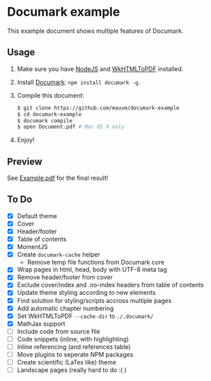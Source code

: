 # Documark example

This example document shows multiple features of Documark.

## Usage

1. Make sure you have [NodeJS][nodejs] and [WkHTMLToPDF][wkhtmltopdf] installed.
2. Install [Documark][documark]: `npm install documark -g`.
3. Compile this document:

	```bash
	$ git clone https://github.com/mauvm/documark-example
	$ cd documark-example
	$ documark compile
	$ open Document.pdf # Mac OS X only
	```

4. Enjoy!

## Preview

See [Example.pdf][example-pdf] for the final result!

## To Do

- [x] Default theme
- [x] Cover
- [x] Header/footer
- [x] Table of contents
- [x] MomentJS
- [x] Create `documark-cache` helper
	- Remove temp file functions from Documark core
- [x] Wrap pages in html, head, body with UTF-8 meta tag
- [x] Remove header/footer from cover
- [x] Exclude cover/index and .no-index headers from table of contents
- [x] Update theme styling according to new elements
- [x] Find solution for styling/scripts accross multiple pages
- [x] Add automatic chapter numbering
- [x] Set WkHTMLToPDF `--cache-dir` to `./.documark/`
- [x] MathJax support
- [ ] Include code from source file
- [ ] Code snippets (inline, with highlighting)
- [ ] Inline referencing (and references table)
- [ ] Move plugins to seperate NPM packages
- [ ] Create scientific (LaTex like) theme
- [ ] Landscape pages (really hard to do :( )

[nodejs]: http://nodejs.org/
[wkhtmltopdf]: http://wkhtmltopdf.org/
[documark]: https://github.com/mauvm/documark
[example-pdf]: https://github.com/mauvm/documark-example/raw/master/Example.pdf
